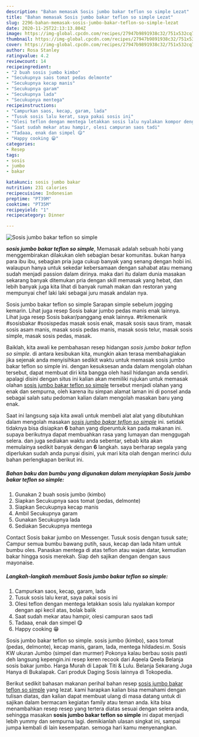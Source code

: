 ```yaml
---
description: "Bahan memasak Sosis jumbo bakar teflon so simple Lezat"
title: "Bahan memasak Sosis jumbo bakar teflon so simple Lezat"
slug: 2296-bahan-memasak-sosis-jumbo-bakar-teflon-so-simple-lezat
date: 2020-11-25T22:13:13.804Z
image: https://img-global.cpcdn.com/recipes/27947b9891938c32/751x532cq70/sosis-jumbo-bakar-teflon-so-simple-foto-resep-utama.jpg
thumbnail: https://img-global.cpcdn.com/recipes/27947b9891938c32/751x532cq70/sosis-jumbo-bakar-teflon-so-simple-foto-resep-utama.jpg
cover: https://img-global.cpcdn.com/recipes/27947b9891938c32/751x532cq70/sosis-jumbo-bakar-teflon-so-simple-foto-resep-utama.jpg
author: Rosa Stanley
ratingvalue: 4.2
reviewcount: 14
recipeingredient:
- "2 buah sosis jumbo kimbo"
- "Secukupnya saos tomat pedas delmonte"
- "Secukupnya kecap manis"
- "Secukupnya garam"
- "Secukupnya lada"
- "Secukupnya mentega"
recipeinstructions:
- "Campurkan saos, kecap, garam, lada"
- "Tusuk sosis lalu kerat, saya pakai sosis ini"
- "Olesi teflon dengan mentega letakkan sosis lalu nyalakan kompor dengan api kecil atas, bolak balik"
- "Saat sudah mekar atau hampir, olesi campuran saos tadi"
- "Tadaaa, enak dan simpel 😋"
- "Happy cooking 😁"
categories:
- Resep
tags:
- sosis
- jumbo
- bakar

katakunci: sosis jumbo bakar 
nutrition: 231 calories
recipecuisine: Indonesian
preptime: "PT39M"
cooktime: "PT35M"
recipeyield: "1"
recipecategory: Dinner

---
```



![Sosis jumbo bakar teflon so simple](https://img-global.cpcdn.com/recipes/27947b9891938c32/751x532cq70/sosis-jumbo-bakar-teflon-so-simple-foto-resep-utama.jpg)

<b><i>sosis jumbo bakar teflon so simple</i></b>, Memasak adalah sebuah hobi yang menggembirakan dilakukan oleh sebagian besar komunitas. bukan hanya para ibu ibu, sebagian pria juga cukup banyak yang senang dengan hobi ini. walaupun hanya untuk sekedar kebersamaan dengan sahabat atau memang sudah menjadi passion dalam dirinya. maka dari itu dalam dunia masakan sekarang banyak ditemukan pria dengan skill memasak yang hebat, dan lebih banyak juga kita lihat di banyak rumah makan dan restoran yang mempunyai chef laki laki sebagai juru masak andalan nya.

Sosis jumbo bakar teflon so simple Sarapan simple sebelum jogging kemarin. Lihat juga resep Sosis bakar jumbo pedas manis enak lainnya. Lihat juga resep Sosis bakar/panggang enak lainnya. #trikmenarik #sosisbakar #sosispedas masak sosis enak, masak sosis saus tiram, masak sosis asam manis, masak sosis pedas manis, masak sosis telur, masak sosis simple, masak sosis pedas, masak.

Baiklah, kita awali ke pembahasan resep hidangan <i>sosis jumbo bakar teflon so simple</i>. di antara kesibukan kita, mungkin akan terasa membahagiakan jika sejenak anda menyisihkan sedikit waktu untuk memasak sosis jumbo bakar teflon so simple ini. dengan kesuksesan anda dalam mengolah olahan tersebut, dapat membuat diri kita bangga oleh hasil hidangan anda sendiri. apalagi disini dengan situs ini kalian akan memiliki rujukan untuk memasak olahan <u>sosis jumbo bakar teflon so simple</u> tersebut menjadi olahan yang enak dan sempurna, oleh karena itu simpan alamat laman ini di ponsel anda sebagai salah satu pedoman kalian dalam mengolah masakan baru yang enak.


Saat ini langsung saja kita awali untuk membeli alat alat yang dibutuhkan dalam mengolah masakan <u><i>sosis jumbo bakar teflon so simple</i></u> ini. setidak tidaknya bisa disiapkan <b>6</b> bahan yang diperuntuk kan pada makanan ini. supaya berikutnya dapat membuahkan rasa yang lumayan dan menggugah selera. dan juga sediakan waktu anda sebentar, sebab kita akan memulainya sedikit banyak dengan <b>6</b> langkah. saya berharap segala yang diperlukan sudah anda punyai disini, yuk mari kita olah dengan merinci dulu bahan perlengkapan berikut ini.

<!--inarticleads1-->

##### Bahan baku dan bumbu yang digunakan dalam menyiapkan Sosis jumbo bakar teflon so simple:

1. Gunakan 2 buah sosis jumbo (kimbo)
1. Siapkan Secukupnya saos tomat (pedas, delmonte)
1. Siapkan Secukupnya kecap manis
1. Ambil Secukupnya garam
1. Gunakan Secukupnya lada
1. Sediakan Secukupnya mentega


Contact Sosis bakar jumbo on Messenger. Tusuk sosis dengan tusuk sate; Campur semua bumbu bawang putih, saus, kecap dan lada hitam untuk bumbu oles. Panaskan mentega di atas teflon atau wajan datar, kemudian bakar hingga sosis merekah. Siap deh sajikan dengan dengan saus mayonaise. 

<!--inarticleads2-->

##### Langkah-langkah membuat Sosis jumbo bakar teflon so simple:

1. Campurkan saos, kecap, garam, lada
1. Tusuk sosis lalu kerat, saya pakai sosis ini
1. Olesi teflon dengan mentega letakkan sosis lalu nyalakan kompor dengan api kecil atas, bolak balik
1. Saat sudah mekar atau hampir, olesi campuran saos tadi
1. Tadaaa, enak dan simpel 😋
1. Happy cooking 😁


Sosis jumbo bakar teflon so simple. sosis jumbo (kimbo), saos tomat (pedas, delmonte), kecap manis, garam, lada, mentega hildadesi.m. Sosis KW ukuran Jumbo (simpel dan murmer) Pokonya kalau berbau sosis pasti deh langsung kepengin.ini resep keren recook dari Aqeela Qeela Belanja sosis bakar jumbo. Harga Murah di Lapak Titi &amp; Lulu. Belanja Sekarang Juga Hanya di Bukalapak. Cari produk Daging Sosis lainnya di Tokopedia. 

Berikut sedikit bahasan makanan perihal bahan resep <u>sosis jumbo bakar teflon so simple</u> yang lezat. kami harapkan kalian bisa memahami dengan tulisan diatas, dan kalian dapat membuat ulang di masa datang untuk di sajikan dalam bermacam kegiatan family atau teman anda. kita bisa menambahkan resep resep yang tertera diatas sesuai dengan selera anda, sehingga masakan <b>sosis jumbo bakar teflon so simple</b> ini dapat menjadi lebih yummy dan sempurna lagi. demikianlah ulasan singkat ini, sampai jumpa kembali di lain kesempatan. semoga hari kamu menyenangkan.
